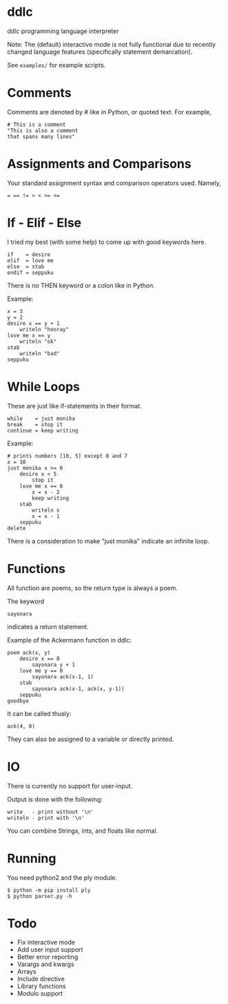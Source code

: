 # ddlc
ddlc programming language interpreter

Note: The (default) interactive mode is not fully functional due to recently changed language features (specifically statement demarcation).

See `examples/` for example scripts.

# Comments
Comments are denoted by # like in Python, or quoted text. For example,

```
# This is a comment
"This is also a comment
that spans many lines"
```

# Assignments and Comparisons
Your standard assignment syntax and comparison operators used.  Namely,

`= == != > < >= <=`

# If - Elif - Else
I tried my best (with some help) to come up with good keywords here.

```
if    = desire
elif  = love me
else  = stab
endif = seppuku
```

There is no THEN keyword or a colon like in Python.

Example:

```
x = 3
y = 2
desire x == y + 1
    writeln "hooray"
love me x == y
    writeln "ok"
stab
    writeln "bad"
seppuku
```

# While Loops
These are just like if-statements in their format.

```
while    = just monika
break    = stop it
continue = keep writing
```

Example:

```
# prints numbers [10, 5] except 8 and 7
x = 10
just monika x >= 0
	desire x < 5
		stop it
	love me x == 8
		x = x - 2
		keep writing
	stab
	    writeln x
	    x = x - 1
	seppuku
delete
```

There is a consideration to make "just monika" indicate an infinite loop.

# Functions
All function are poems, so the return type is always a poem.

The keyword

`sayonara`

indicates a return statement.

Example of the Ackermann function in ddlc:

```
poem ack(x, y)
    desire x == 0
        sayonara y + 1
    love me y == 0
        sayonara ack(x-1, 1)
    stab
        sayonara ack(x-1, ack(x, y-1))
    seppuku
goodbye
```

It can be called thusly:

`ack(4, 0)`

They can also be assigned to a variable or directly printed.

# IO
There is currently no support for user-input.

Output is done with the following:

```
write   - print without '\n'
writeln - print with '\n'
```

You can combine Strings, ints, and floats like normal.

# Running
You need python2 and the ply module.

```
$ python -m pip install ply
$ python parser.py -h
```

# Todo
- Fix interactive mode
- Add user input support
- Better error reporting
- Varargs and kwargs
- Arrays
- Include directive
- Library functions
- Modulo support